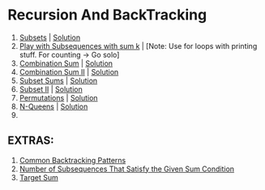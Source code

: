 # Recursion And BackTracking

1. [Subsets](https://leetcode.com/problems/subsets/) | [Solution](https://leetcode.com/problems/subsets/discuss/1728429/C%2B%2B-or-All-possible-Solutions)
2. [Play with Subsequences with sum k](#) | [Note: Use for loops with printing stuff. For counting -> Go solo]
3. [Combination Sum](https://leetcode.com/problems/combination-sum/) | [Solution](https://leetcode.com/problems/combination-sum/discuss/1710057/C%2B%2B-or-Easy)
4. [Combination Sum II](https://leetcode.com/problems/combination-sum-ii/) | [Solution](https://leetcode.com/problems/combination-sum-ii/discuss/1710314/C%2B%2B-or-Nice-question)
5. [Subset Sums](https://practice.geeksforgeeks.org/problems/subset-sums2234/1#) | [Solution](#)
6. [Subset II](https://leetcode.com/problems/subsets-ii/) | [Solution](https://leetcode.com/problems/subsets-ii/discuss/1712290/C%2B%2B-or-Backtrack)
7. [Permutations](https://leetcode.com/problems/permutations/) | [Solution](https://leetcode.com/problems/permutations/discuss/1712452/C%2B%2B-or-All-possible-solutions)
8. [N-Queens](https://leetcode.com/problems/n-queens/) | [Solution](https://leetcode.com/problems/n-queens/discuss/1715305/C%2B%2B-or-All-possible-solutions)
9. 




## EXTRAS:

1. [Common Backtracking Patterns](https://leetcode.com/problems/subsets/discuss/27281/A-general-approach-to-backtracking-questions-in-Java-(Subsets-Permutations-Combination-Sum-Palindrome-Partitioning)#:~:text=A%20general%20approach%20to%20backtracking)
2. [Number of Subsequences That Satisfy the Given Sum Condition](https://leetcode.com/problems/number-of-subsequences-that-satisfy-the-given-sum-condition/)
3. [Target Sum](https://leetcode.com/problems/target-sum/)